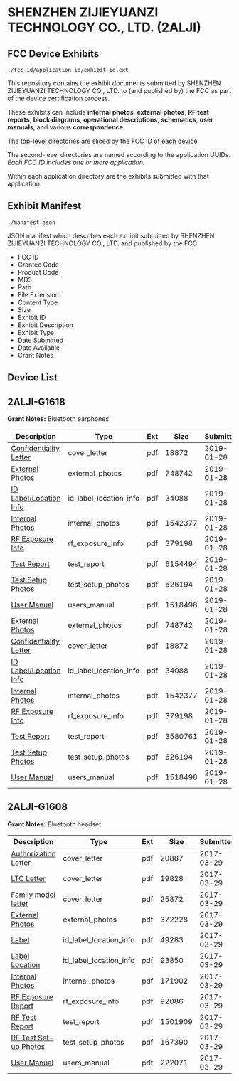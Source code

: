 # SHENZHEN ZIJIEYUANZI TECHNOLOGY CO., LTD. (2ALJI)
## FCC Device Exhibits

```
./fcc-id/application-id/exhibit-id.ext
```

This repository contains the exhibit documents submitted by SHENZHEN ZIJIEYUANZI TECHNOLOGY CO., LTD. to (and published by) the FCC as part of the device certification process.

These exhibits can include **internal photos**, **external photos**, **RF test reports**, **block diagrams**, **operational descriptions**, **schematics**, **user manuals**, and various **correspondence**.

The top-level directories are sliced by the FCC ID of each device.

The second-level directories are named according to the application UUIDs. *Each FCC ID includes one or more application.*

Within each application directory are the exhibits submitted with that application. 

## Exhibit Manifest

```
./manifest.json
```

JSON manifest which describes each exhibit submitted by SHENZHEN ZIJIEYUANZI TECHNOLOGY CO., LTD. and published by the FCC.

- FCC ID
- Grantee Code
- Product Code
- MD5
- Path
- File Extension
- Content Type
- Size
- Exhibit ID
- Exhibit Description
- Exhibit Type
- Date Submitted
- Date Available
- Grant Notes

## Device List
## 2ALJI-G1618
**Grant Notes:** Bluetooth earphones

| Description | Type | Ext | Size | Submitted | Available |
| ----------- | ---- | --- | ---- | --------- | --------- |
| [Confidentiality Letter](2ALJI-G1618/2d7cd70948c5883ac39ca8b87290b29e/4148638.pdf) | cover_letter | pdf | 18872 | 2019-01-28 | 2019-01-28 |
| [External Photos](2ALJI-G1618/2d7cd70948c5883ac39ca8b87290b29e/4148639.pdf) | external_photos | pdf | 748742 | 2019-01-28 | 2019-01-28 |
| [ID Label/Location Info](2ALJI-G1618/2d7cd70948c5883ac39ca8b87290b29e/4148640.pdf) | id_label_location_info | pdf | 34088 | 2019-01-28 | 2019-01-28 |
| [Internal Photos](2ALJI-G1618/2d7cd70948c5883ac39ca8b87290b29e/4148646.pdf) | internal_photos | pdf | 1542377 | 2019-01-28 | 2019-01-28 |
| [RF Exposure Info](2ALJI-G1618/2d7cd70948c5883ac39ca8b87290b29e/4148647.pdf) | rf_exposure_info | pdf | 379198 | 2019-01-28 | 2019-01-28 |
| [Test Report](2ALJI-G1618/2d7cd70948c5883ac39ca8b87290b29e/4148691.pdf) | test_report | pdf | 6154494 | 2019-01-28 | 2019-01-28 |
| [Test Setup Photos](2ALJI-G1618/2d7cd70948c5883ac39ca8b87290b29e/4148644.pdf) | test_setup_photos | pdf | 626194 | 2019-01-28 | 2019-01-28 |
| [User Manual](2ALJI-G1618/2d7cd70948c5883ac39ca8b87290b29e/4148645.pdf) | users_manual | pdf | 1518498 | 2019-01-28 | 2019-01-28 |
| [External Photos](2ALJI-G1618/d8e75faa3a82fc244a7fa3a0422cbae3/4148639.pdf) | external_photos | pdf | 748742 | 2019-01-28 | 2019-01-28 |
| [Confidentiality Letter](2ALJI-G1618/d8e75faa3a82fc244a7fa3a0422cbae3/4148638.pdf) | cover_letter | pdf | 18872 | 2019-01-28 | 2019-01-28 |
| [ID Label/Location Info](2ALJI-G1618/d8e75faa3a82fc244a7fa3a0422cbae3/4148640.pdf) | id_label_location_info | pdf | 34088 | 2019-01-28 | 2019-01-28 |
| [Internal Photos](2ALJI-G1618/d8e75faa3a82fc244a7fa3a0422cbae3/4148646.pdf) | internal_photos | pdf | 1542377 | 2019-01-28 | 2019-01-28 |
| [RF Exposure Info](2ALJI-G1618/d8e75faa3a82fc244a7fa3a0422cbae3/4148647.pdf) | rf_exposure_info | pdf | 379198 | 2019-01-28 | 2019-01-28 |
| [Test Report](2ALJI-G1618/d8e75faa3a82fc244a7fa3a0422cbae3/4148643.pdf) | test_report | pdf | 3580761 | 2019-01-28 | 2019-01-28 |
| [Test Setup Photos](2ALJI-G1618/d8e75faa3a82fc244a7fa3a0422cbae3/4148644.pdf) | test_setup_photos | pdf | 626194 | 2019-01-28 | 2019-01-28 |
| [User Manual](2ALJI-G1618/d8e75faa3a82fc244a7fa3a0422cbae3/4148645.pdf) | users_manual | pdf | 1518498 | 2019-01-28 | 2019-01-28 |
## 2ALJI-G1608
**Grant Notes:** Bluetooth headset

| Description | Type | Ext | Size | Submitted | Available |
| ----------- | ---- | --- | ---- | --------- | --------- |
| [Authorization Letter](2ALJI-G1608/498b62bfa16a8ef6cea24520f83a9387/3338776.pdf) | cover_letter | pdf | 20887 | 2017-03-29 | 2017-03-31 |
| [LTC Letter](2ALJI-G1608/498b62bfa16a8ef6cea24520f83a9387/3338777.pdf) | cover_letter | pdf | 19828 | 2017-03-29 | 2017-03-31 |
| [Family model letter](2ALJI-G1608/498b62bfa16a8ef6cea24520f83a9387/3338778.pdf) | cover_letter | pdf | 25872 | 2017-03-29 | 2017-03-31 |
| [External Photos](2ALJI-G1608/498b62bfa16a8ef6cea24520f83a9387/3338779.pdf) | external_photos | pdf | 372228 | 2017-03-29 | 2017-03-31 |
| [Label](2ALJI-G1608/498b62bfa16a8ef6cea24520f83a9387/3338780.pdf) | id_label_location_info | pdf | 49283 | 2017-03-29 | 2017-03-31 |
| [Label Location](2ALJI-G1608/498b62bfa16a8ef6cea24520f83a9387/3338781.pdf) | id_label_location_info | pdf | 93850 | 2017-03-29 | 2017-03-31 |
| [Internal Photos](2ALJI-G1608/498b62bfa16a8ef6cea24520f83a9387/3338782.pdf) | internal_photos | pdf | 171902 | 2017-03-29 | 2017-03-31 |
| [RF Exposure Report](2ALJI-G1608/498b62bfa16a8ef6cea24520f83a9387/3338784.pdf) | rf_exposure_info | pdf | 92086 | 2017-03-29 | 2017-03-31 |
| [RF Test Report](2ALJI-G1608/498b62bfa16a8ef6cea24520f83a9387/3338787.pdf) | test_report | pdf | 1501909 | 2017-03-29 | 2017-03-31 |
| [RF Test Set-up Photos](2ALJI-G1608/498b62bfa16a8ef6cea24520f83a9387/3338788.pdf) | test_setup_photos | pdf | 167390 | 2017-03-29 | 2017-03-31 |
| [User Manual](2ALJI-G1608/498b62bfa16a8ef6cea24520f83a9387/3338786.pdf) | users_manual | pdf | 222071 | 2017-03-29 | 2017-03-31 |
